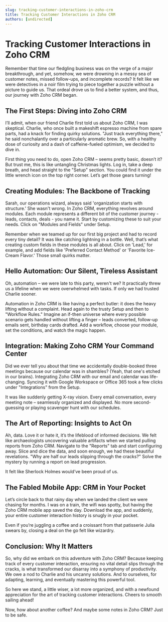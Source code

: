 ```yaml
---
slug: tracking-customer-interactions-in-zoho-crm
title: Tracking Customer Interactions in Zoho CRM
authors: [undirected]
---
```



# Tracking Customer Interactions in Zoho CRM

Remember that time our fledgling business was on the verge of a major breakthrough, and yet, somehow, we were drowning in a messy sea of customer notes, missed follow-ups, and incomplete records? It felt like we were detectives in a noir film trying to piece together a puzzle without a picture to guide us. That ordeal drove us to find a better system, and thus, our journey with Zoho CRM began.

## The First Steps: Diving into Zoho CRM

I’ll admit, when our friend Charlie first told us about Zoho CRM, I was skeptical. Charlie, who once built a makeshift espresso machine from spare parts, had a knack for finding quirky solutions. "Just track everything there," he said nonchalantly over a particularly aromatic brew. So, with a healthy dose of curiosity and a dash of caffeine-fueled optimism, we decided to dive in. 

First thing you need to do, open Zoho CRM – seems pretty basic, doesn’t it? But trust me, this is like untangling Christmas lights. Log in, take a deep breath, and head straight to the "Setup" section. You could find it under the little wrench icon on the top right corner. Let’s get those gears turning!

## Creating Modules: The Backbone of Tracking

Sarah, our operations wizard, always said 'organization starts with structure.' She wasn't wrong. In Zoho CRM, everything revolves around modules. Each module represents a different bit of the customer journey - leads, contacts, deals - you name it. Start by customizing these to suit your needs. Click on "Modules and Fields" under Setup.

Remember when we teamed up for our first big project and had to record every tiny detail? It was like catching lightning in a bottle. Well, that’s what creating custom fields in these modules is all about. Click on 'Lead,' for example, and add fields like 'Preferred Contact Method' or 'Favorite Ice-Cream Flavor.' Those small quirks matter.

## Hello Automation: Our Silent, Tireless Assistant

Oh, automation – we were late to this party, weren't we? It practically threw us a lifeline when we were overwhelmed with tasks. If only we had trusted Charlie sooner. 

Automation in Zoho CRM is like having a perfect butler: it does the heavy lifting without a complaint. Head again to the trusty Setup and then to "Workflow Rules." Imagine an if-then universe where every possible scenario gets handled without lifting a finger – leads converted, follow-up emails sent, birthday cards drafted. Add a workflow, choose your module, set the conditions, and watch the magic happen.

## Integration: Making Zoho CRM Your Command Center

Did we ever tell you about that time we accidentally double-booked three meetings because our calendar was in shambles? (Yeah, that one's etched in our brains). Integrating Zoho CRM with our email and calendar was life-changing. Syncing it with Google Workspace or Office 365 took a few clicks under "Integrations" from the Setup. 

It was like suddenly getting X-ray vision. Every email conversation, every meeting note – seamlessly organized and displayed. No more second-guessing or playing scavenger hunt with our schedules.

## The Art of Reporting: Insights to Act On

Ah, data. Love it or hate it, it’s the lifeblood of informed decisions. We felt like archaeologists uncovering valuable artifacts when we started pulling reports from Zoho CRM. Navigate to the "Reports" tab and start configuring away. Slice and dice the data, and soon enough, we had these beautiful revelations. "Why are half our leads slipping through the cracks?" Solve the mystery by running a report on lead progression.

It felt like Sherlock Holmes would’ve been proud of us.

## The Fabled Mobile App: CRM in Your Pocket

Let’s circle back to that rainy day when we landed the client we were chasing for months. I was on a train, the wifi was spotty, but having the Zoho CRM mobile app saved the day. Download the app, and suddenly, your entire customer interaction history is snugly in your pocket. 

Even if you’re juggling a coffee and a croissant from that patisserie Julia swears by, closing a deal on the go felt like wizardry.

## Conclusion: Why It Matters

So, why did we embark on this adventure with Zoho CRM? Because keeping track of every customer interaction, ensuring no vital detail slips through the cracks, is what transformed our disarray into a symphony of productivity. We owe a nod to Charlie and his uncanny solutions. And to ourselves, for adapting, learning, and eventually mastering this powerful tool.

So here we stand, a little wiser, a lot more organized, and with a newfound appreciation for the art of tracking customer interactions. Cheers to smooth sailing ahead!

Now, how about another coffee? And maybe some notes in Zoho CRM? Just to be safe.
